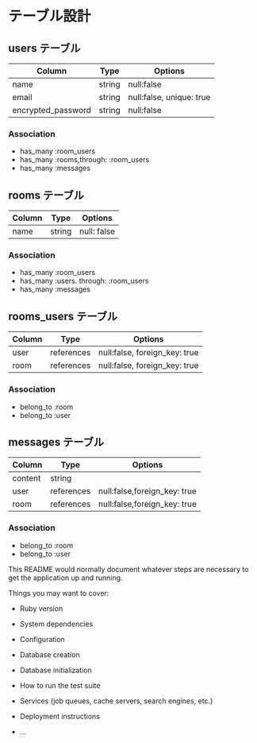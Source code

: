 # テーブル設計

## users テーブル

|Column            |Type   |Options    |
|------------------|-------|-----------|
|name              |string |null:false |
|email             |string |null:false, unique: true |
|encrypted_password|string |null:false |

### Association

- has_many :room_users
- has_many :rooms,through: :room_users
- has_many :messages

## rooms テーブル

|Column|Type  |Options     |
|------|------|------------|
|name  |string|null: false |

### Association

- has_many :room_users
- has_many :users. through: :room_users
- has_many :messages

## rooms_users テーブル

|Column|Type      |Options                       |
|------|----------|------------------------------|
|user  |references|null:false, foreign_key: true |
|room  |references|null:false, foreign_key: true |

### Association

- belong_to :room
- belong_to :user

## messages テーブル

|Column |Type      |Options                      |
|-------|----------|-----------------------------|
|content|string    |                             |
|user   |references|null:false,foreign_key: true |
|room   |references|null:false,foreign_key: true |

### Association

- belong_to :room
- belong_to :user

This README would normally document whatever steps are necessary to get the
application up and running.

Things you may want to cover:

* Ruby version

* System dependencies

* Configuration

* Database creation

* Database initialization

* How to run the test suite

* Services (job queues, cache servers, search engines, etc.)

* Deployment instructions

* ...
